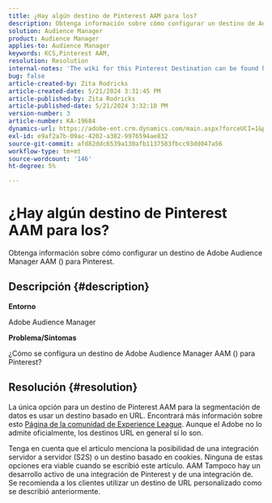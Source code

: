```yaml
---
title: ¿Hay algún destino de Pinterest AAM para los?
description: Obtenga información sobre cómo configurar un destino de Adobe Audience Manager AAM () para Pinterest.
solution: Audience Manager
product: Audience Manager
applies-to: Audience Manager
keywords: KCS,Pinterest AAM,
resolution: Resolution
internal-notes: 'The wiki for this Pinterest Destination can be found here: https://wiki.corp.adobe.com/display/MCPI/Pinterest+-+AAM+Destination+-+IN+DEVELOPMENT'
bug: false
article-created-by: Zita Rodricks
article-created-date: 5/21/2024 3:31:45 PM
article-published-by: Zita Rodricks
article-published-date: 5/21/2024 3:32:10 PM
version-number: 3
article-number: KA-19684
dynamics-url: https://adobe-ent.crm.dynamics.com/main.aspx?forceUCI=1&pagetype=entityrecord&etn=knowledgearticle&id=0118e237-8717-ef11-9f89-6045bd06eea5
exl-id: e9af2a7b-09ac-4202-a302-9976594ae832
source-git-commit: afd82ddc6539a130afb1137583fbcc93dd047a56
workflow-type: tm+mt
source-wordcount: '146'
ht-degree: 5%

---
```


# ¿Hay algún destino de Pinterest AAM para los?


Obtenga información sobre cómo configurar un destino de Adobe Audience Manager AAM () para Pinterest.

## Descripción {#description}


<b>Entorno</b>

Adobe Audience Manager

<b>Problema/Síntomas</b>

¿Cómo se configura un destino de Adobe Audience Manager AAM () para Pinterest?


## Resolución {#resolution}


La única opción para un destino de Pinterest AAM para la segmentación de datos es usar un destino basado en URL. Encontrará más información sobre esto [Página de la comunidad de Experience League](https://experienceleaguecommunities.adobe.com/t5/adobe-audience-manager-questions/pinterest-destination/td-p/434687). Aunque el Adobe no lo admite oficialmente, los destinos URL en general sí lo son.

Tenga en cuenta que el artículo menciona la posibilidad de una integración servidor a servidor (S2S) o un destino basado en cookies. Ninguna de estas opciones era viable cuando se escribió este artículo. AAM Tampoco hay un desarrollo activo de una integración de Pinterest y de una integración de. Se recomienda a los clientes utilizar un destino de URL personalizado como se describió anteriormente.
